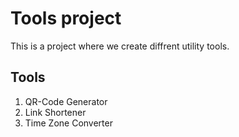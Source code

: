 # Tools project

This is a project where we create diffrent utility tools.

## Tools
1. QR-Code Generator
2. Link Shortener
3. Time Zone Converter